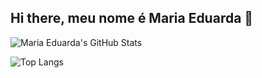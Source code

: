 ## Hi there, meu nome é Maria Eduarda 👋


![Maria Eduarda's GitHub Stats](https://github-readme-stats.vercel.app/api?username=maria-eduardamello&show_icons=true&theme=neon)

![Top Langs](https://github-readme-stats.vercel.app/api/top-langs/?username=maria-eduardamello&layout=compact)


